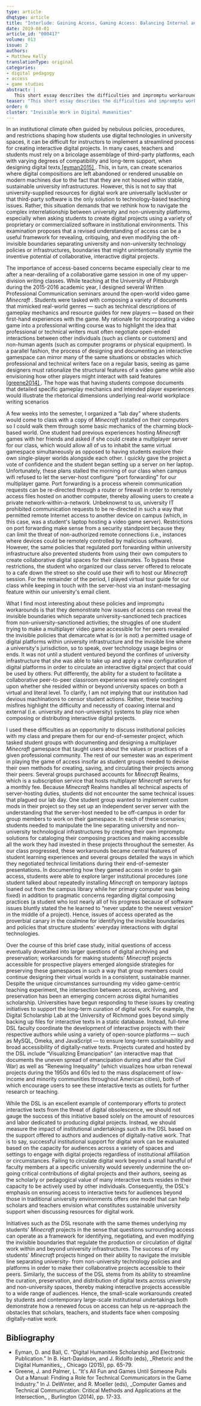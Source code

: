 ```yaml
---
type: article
dhqtype: article
title: "Interlude: Gaining Access, Gaming Access: Balancing Internal and External Support For Interactive Digital Projects"
date: 2019-08-01
article_id: "000417"
volume: 013
issue: 2
authors:
- Matthew Kelly
translationType: original
categories:
- digital pedagogy
- access
- game studies
abstract: |
   This short essay describes the difficulties and impromptu workarounds that emerged when using the video game Minecraft as the central teaching tool in several professional writing seminars. More specifically, the author discusses a key moment in the semester where students needed to move between university and non-university technology infrastructures in order to create multiplayer gamespaces that were accessible to their peers. In narrating this experience, the author will demonstrate how a discourse of access can be used to examine the oft-invisible policies, procedures, and restrictions that shape the way we compose, circulate and make visible digitally-native work. Furthermore, the author will discuss how a critical emphasis on access can help teachers and students better mediate the relationship between internal or university-supplied technological infrastructures and external platforms when creating interactive digital projects. The underlying motivation of this essay is not to lambaste universities for lack of institutional support nor is it to champion commercial organizations as saviors for helping teachers successfully use digital platforms in the classroom. Instead, the goal of this brief essay is to spur discussions surrounding the following questions: how might we use issues regarding access to better examine and navigate the hard-to-define boundaries that separate university-sanction technology use from non-university sanctioned technology use? How might calling students' attention to access refine the larger learning objectives for Digital Humanities or DH-related courses?
teaser: "This short essay describes the difficulties and impromptu workarounds that emerged when using the video game Minecraft as the central teaching tool in several professional writing seminars."
order: 6
cluster: "Invisible Work in Digital Humanities"
---
```


In an institutional climate often guided by nebulous policies, procedures, and restrictions shaping how students use digital technologies in university spaces, it can be difficult for instructors to implement a streamlined process for creating interactive digital projects. In many cases, teachers and students must rely on a bricolage assemblage of third-party platforms, each with varying degrees of compatibility and long-term support, when designing digital texts<a class="footnote-ref" href="#eyman2015"> [eyman2015] </a>. This, in turn, can create scenarios where digital compositions are left abandoned or rendered unusable on modern machines due to the fact that they are not housed within stable, sustainable university infrastructures. However, this is not to say that university-supplied resources for digital work are universally lackluster or that third-party software is the only solution to technology-based teaching issues. Rather, this situation demands that we rethink how to navigate the complex interrelationship between university and non-university platforms, especially when asking students to create digital projects using a variety of proprietary or commercialized software in institutional environments. This examination proposes that a revised understanding of access can be a useful framework for revealing, critiquing, and even modifying the oft-invisible boundaries separating university and non-university technology policies or infrastructures, boundaries that might unintentionally stymie the inventive potential of collaborative, interactive digital projects.

The importance of access-based concerns became especially clear to me after a near-derailing of a collaborative game session in one of my upper-division writing classes. While teaching at the University of Pittsburgh during the 2015-2016 academic year, I designed several Written Professional Communication seminars around the open-world video game _Minecraft_ . Students were tasked with composing a variety of documents that mimicked real-world genres — such as technical descriptions of gameplay mechanics and resource guides for new players — based on their first-hand experiences with the game. My rationale for incorporating a video game into a professional writing course was to highlight the idea that professional or technical writers must often negotiate open-ended interactions between other individuals (such as clients or customers) and non-human agents (such as computer programs or physical equipment). In a parallel fashion, the process of designing and documenting an interactive gamespace can mirror many of the same situations or obstacles which professional and technical writers face on a regular basis, seeing as game designers must rationalize the structural features of a video game while also envisioning how other players might interact with said features<a class="footnote-ref" href="#greene2014"> [greene2014] </a>. The hope was that having students compose documents that detailed specific gameplay mechanics and intended player experiences would illustrate the rhetorical dimensions underlying real-world workplace writing scenarios

A few weeks into the semester, I organized a “lab day” where students would come to class with a copy of _Minecraft_ installed on their computers so I could walk them through some basic mechanics of the charming block-based world. One student had previous experiences hosting _Minecraft_ games with her friends and asked if she could create a multiplayer server for our class, which would allow all of us to inhabit the same virtual gamespace simultaneously as opposed to having students explore their own single-player worlds alongside each other. I quickly gave the project a vote of confidence and the student began setting up a server on her laptop. Unfortunately, these plans stalled the morning of our class when campus wifi refused to let the server-host configure “port forwarding” for our multiplayer game. Port forwarding is a process wherein communication requests can be re-directed through a router or firewall in order to remotely access files hosted on another computer, thereby allowing users to create a private network-within-a-network. Unbeknownst to us, university IT prohibited communication requests to be re-directed in such a way that permitted remote Internet access to another device on campus (which, in this case, was a student's laptop hosting a video game server). Restrictions on port forwarding make sense from a security standpoint because they can limit the threat of non-authorized remote connections (i.e., instances where devices could be remotely controlled by malicious software). However, the same policies that regulated port forwarding within university infrastructure also prevented students from using their own computers to create collaborative digital spaces for their classmates. To bypass these restrictions, the student who organized our class server offered to relocate to a cafe down the street so she could use their wifi to host our _Minecraft_ session. For the remainder of the period, I played virtual tour guide for our class while keeping in touch with the server-host via an instant-messaging feature within our university's email client.

What I find most interesting about these policies and impromptu workarounds is that they demonstrate how issues of access can reveal the invisible boundaries which separate university-sanctioned tech practices from non-university-sanctioned activities; the struggles of one student trying to make a multiplayer video game accessible for her peers revealed the invisible policies that demarcate what is (or is not) a permitted usage of digital platforms within university infrastructure and the invisible line where a university's jurisdiction, so to speak, over technology usage begins or ends. It was not until a student ventured beyond the confines of university infrastructure that she was able to take up and apply a new configuration of digital platforms in order to circulate an interactive digital project that could be used by others. Put differently, the ability for a student to facilitate a collaborative peer-to-peer classroom experience was entirely contingent upon whether she resided within or beyond university spaces on both a virtual and literal level. To clarify, I am not implying that our institution had devious machinations to censor student actions. Rather, these teaching misfires highlight the difficulty and necessity of coaxing internal and external (i.e. university and non-university) systems to play nice when composing or distributing interactive digital projects.

I used these difficulties as an opportunity to discuss institutional policies with my class and prepare them for our end-of-semester project, which tasked student groups with documenting and designing a multiplayer _Minecraft_ gamespace that taught users about the values or practices of a given professional community. The rest of our semester was an experiment in playing the game of access insofar as student groups needed to devise their own methods for creating, saving, and circulating their projects among their peers. Several groups purchased accounts for _Minecraft_ Realms, which is a subscription service that hosts multiplayer _Minecraft_ servers for a monthly fee. Because _Minecraft_ Realms handles all technical aspects of server-hosting duties, students did not encounter the same technical issues that plagued our lab day. One student group wanted to implement custom mods in their project so they set up an independent server server with the understanding that the server-host needed to be off-campus in order for group members to work on their gamespace. In each of these scenarios, students needed to manipulate the line separating university and non-university technological infrastructures by creating their own impromptu solutions for cataloging their composing practices and making accessible all the work they had invested in these projects throughout the semester. As our class progressed, these workarounds became central features of student learning experiences and several groups detailed the ways in which they negotiated technical limitations during their end-of-semester presentations. In documenting how they gamed access in order to gain access, students were able to explore larger institutional procedures (one student talked about repeatedly installing _Minecraft_ on temporary laptops loaned out from the campus library while her primary computer was being fixed) in addition to pragmatic concerns regarding digital composing practices (a student who lost nearly all of his progress because of software issues bluntly stated the he learned to “never update to the newest version” in the middle of a project). Hence, issues of access operated as the proverbial canary in the coalmine for identifying the invisible boundaries and policies that structure students' everyday interactions with digital technologies.

Over the course of this brief case study, initial questions of access eventually dovetailed into larger questions of digital archiving and preservation; workarounds for making students' _Minecraft_ projects accessible for prospective players emerged alongside strategies for preserving these gamespaces in such a way that group members could continue designing their virtual worlds in a consistent, sustainable manner. Despite the unique circumstances surrounding my video game-centric teaching experiment, the intersection between access, archiving, and preservation has been an emerging concern across digital humanities scholarship. Universities have begun responding to these issues by creating initiatives to support the long-term curation of digital work. For example, the Digital Scholarship Lab at the University of Richmond goes beyond simply backing up files for interactive texts in a static database. Instead, full-time DSL faculty coordinate the development of interactive projects with their respective authors while using a variety of open-source platforms — such as MySQL, Omeka, and JavaScript — to ensure long-term sustainability and broad accessibility of digitally-native texts. Projects curated and hosted by the DSL include “Visualizing Emancipation” (an interactive map that documents the uneven spread of emancipation during and after the Civil War) as well as “Renewing Inequality” (which visualizes how urban renewal projects during the 1950s and 60s led to the mass displacement of low-income and minority communities throughout American cities), both of which encourage users to see these interactive texts as outlets for further research or teaching.

While the DSL is an excellent example of contemporary efforts to protect interactive texts from the threat of digital obsolescence, we should not gauge the success of this initiative based solely on the amount of resources and labor dedicated to producing digital projects. Instead, we should measure the impact of institutional undertakings such as the DSL based on the support offered to authors and audiences of digitally-native work. That is to say, successful institutional support for digital work can be evaluated based on the capacity for audiences across a variety of spaces and settings to engage with digital projects regardless of institutional affiliation or circumstances. Failing to circulate digital work beyond a small handful of faculty members at a specific university would severely undermine the on-going critical contributions of digital projects and their authors, seeing as the scholarly or pedagogical value of many interactive texts resides in their capacity to be actively used by other individuals. Consequently, the DSL's emphasis on ensuring access to interactive texts for audiences beyond those in traditional university environments offers one model that can help scholars and teachers envision what constitutes sustainable university support when discussing resources for digital work.

Initiatives such as the DSL resonate with the same themes underlying my students' _Minecraft_ projects in the sense that questions surrounding access can operate as a framework for identifying, negotiating, and even modifying the invisible boundaries that regulate the production or circulation of digital work within and beyond university infrastructures. The success of my students' _Minecraft_ projects hinged on their ability to navigate the invisible line separating university- from non-university technology policies and platforms in order to make their collaborative projects accessible to their peers. Similarly, the success of the DSL stems from its ability to streamline the curation, preservation, and distribution of digital texts across university and non-university spaces, thereby making interactive projects accessible to a wide range of audiences. Hence, the small-scale workarounds created by students and contemporary large-scale institutional undertakings both demonstrate how a renewed focus on access can help us re-approach the obstacles that scholars, teachers, and students face when composing digitally-native work.
## Bibliography

<ul>
<li id="eyman2015">Eyman, D. and Ball, C. “Digital Humanities Scholarship and Electronic Publication.” In B. Hart-Davidson, and J. Ridolfo (eds), _Rhetoric and the Digital Humanities_ , Chicago (2015), pp. 65-79.
</li>
<li id="greene2014">Greene, J. and Palmer, L. “It's All Fun and Games Until Someone Pulls Out a Manual: Finding a Role for Technical Communicators in the Game Industry.” In J. DeWinter, and R. Moeller (eds), _Computer Games and Technical Communication: Critical Methods and Applications at the Intersection_ , Burlington (2014), pp. 17-33.
</li>

</ul>
